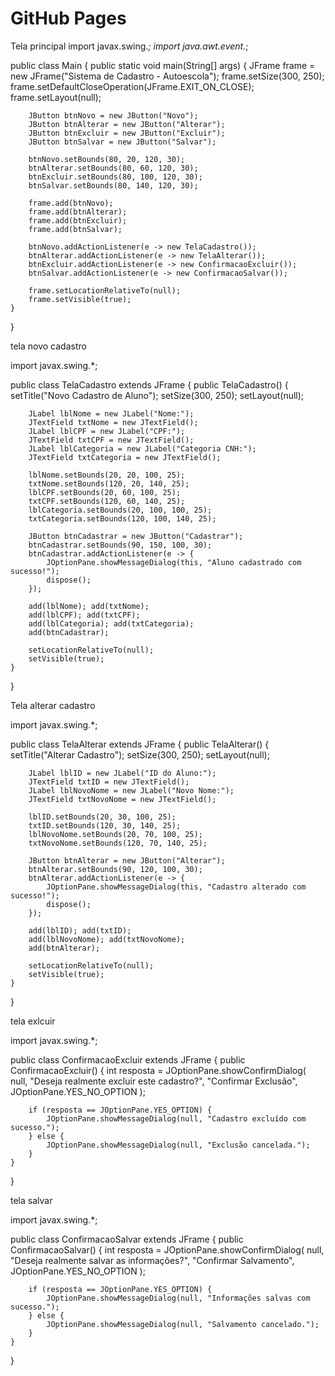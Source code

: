 # GitHub Pages

Tela principal
import javax.swing.*;
import java.awt.event.*;

public class Main {
    public static void main(String[] args) {
        JFrame frame = new JFrame("Sistema de Cadastro - Autoescola");
        frame.setSize(300, 250);
        frame.setDefaultCloseOperation(JFrame.EXIT_ON_CLOSE);
        frame.setLayout(null);

        JButton btnNovo = new JButton("Novo");
        JButton btnAlterar = new JButton("Alterar");
        JButton btnExcluir = new JButton("Excluir");
        JButton btnSalvar = new JButton("Salvar");

        btnNovo.setBounds(80, 20, 120, 30);
        btnAlterar.setBounds(80, 60, 120, 30);
        btnExcluir.setBounds(80, 100, 120, 30);
        btnSalvar.setBounds(80, 140, 120, 30);

        frame.add(btnNovo);
        frame.add(btnAlterar);
        frame.add(btnExcluir);
        frame.add(btnSalvar);

        btnNovo.addActionListener(e -> new TelaCadastro());
        btnAlterar.addActionListener(e -> new TelaAlterar());
        btnExcluir.addActionListener(e -> new ConfirmacaoExcluir());
        btnSalvar.addActionListener(e -> new ConfirmacaoSalvar());

        frame.setLocationRelativeTo(null);
        frame.setVisible(true);
    }
}


tela novo cadastro

import javax.swing.*;

public class TelaCadastro extends JFrame {
    public TelaCadastro() {
        setTitle("Novo Cadastro de Aluno");
        setSize(300, 250);
        setLayout(null);

        JLabel lblNome = new JLabel("Nome:");
        JTextField txtNome = new JTextField();
        JLabel lblCPF = new JLabel("CPF:");
        JTextField txtCPF = new JTextField();
        JLabel lblCategoria = new JLabel("Categoria CNH:");
        JTextField txtCategoria = new JTextField();

        lblNome.setBounds(20, 20, 100, 25);
        txtNome.setBounds(120, 20, 140, 25);
        lblCPF.setBounds(20, 60, 100, 25);
        txtCPF.setBounds(120, 60, 140, 25);
        lblCategoria.setBounds(20, 100, 100, 25);
        txtCategoria.setBounds(120, 100, 140, 25);

        JButton btnCadastrar = new JButton("Cadastrar");
        btnCadastrar.setBounds(90, 150, 100, 30);
        btnCadastrar.addActionListener(e -> {
            JOptionPane.showMessageDialog(this, "Aluno cadastrado com sucesso!");
            dispose();
        });

        add(lblNome); add(txtNome);
        add(lblCPF); add(txtCPF);
        add(lblCategoria); add(txtCategoria);
        add(btnCadastrar);

        setLocationRelativeTo(null);
        setVisible(true);
    }
}


Tela alterar cadastro

import javax.swing.*;

public class TelaAlterar extends JFrame {
    public TelaAlterar() {
        setTitle("Alterar Cadastro");
        setSize(300, 250);
        setLayout(null);

        JLabel lblID = new JLabel("ID do Aluno:");
        JTextField txtID = new JTextField();
        JLabel lblNovoNome = new JLabel("Novo Nome:");
        JTextField txtNovoNome = new JTextField();

        lblID.setBounds(20, 30, 100, 25);
        txtID.setBounds(120, 30, 140, 25);
        lblNovoNome.setBounds(20, 70, 100, 25);
        txtNovoNome.setBounds(120, 70, 140, 25);

        JButton btnAlterar = new JButton("Alterar");
        btnAlterar.setBounds(90, 120, 100, 30);
        btnAlterar.addActionListener(e -> {
            JOptionPane.showMessageDialog(this, "Cadastro alterado com sucesso!");
            dispose();
        });

        add(lblID); add(txtID);
        add(lblNovoNome); add(txtNovoNome);
        add(btnAlterar);

        setLocationRelativeTo(null);
        setVisible(true);
    }
}

tela exlcuir 

import javax.swing.*;

public class ConfirmacaoExcluir extends JFrame {
    public ConfirmacaoExcluir() {
        int resposta = JOptionPane.showConfirmDialog(
            null,
            "Deseja realmente excluir este cadastro?",
            "Confirmar Exclusão",
            JOptionPane.YES_NO_OPTION
        );

        if (resposta == JOptionPane.YES_OPTION) {
            JOptionPane.showMessageDialog(null, "Cadastro excluído com sucesso.");
        } else {
            JOptionPane.showMessageDialog(null, "Exclusão cancelada.");
        }
    }
}

tela salvar

import javax.swing.*;

public class ConfirmacaoSalvar extends JFrame {
    public ConfirmacaoSalvar() {
        int resposta = JOptionPane.showConfirmDialog(
            null,
            "Deseja realmente salvar as informações?",
            "Confirmar Salvamento",
            JOptionPane.YES_NO_OPTION
        );

        if (resposta == JOptionPane.YES_OPTION) {
            JOptionPane.showMessageDialog(null, "Informações salvas com sucesso.");
        } else {
            JOptionPane.showMessageDialog(null, "Salvamento cancelado.");
        }
    }
}
